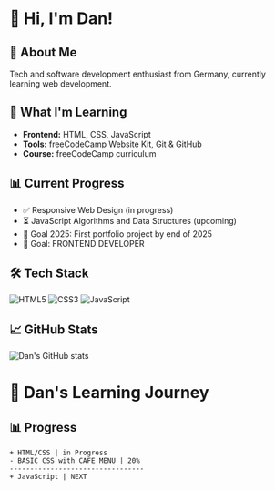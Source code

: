 # 👋 Hi, I'm Dan!

## 🚀 About Me
Tech and software development enthusiast from Germany, currently learning web development.

## 🌱 What I'm Learning
- **Frontend:** HTML, CSS, JavaScript
- **Tools:** freeCodeCamp Website Kit, Git & GitHub
- **Course:** freeCodeCamp curriculum

## 📊 Current Progress
- ✅ Responsive Web Design (in progress)
- ⏳ JavaScript Algorithms and Data Structures (upcoming)
- 🎯 Goal 2025: First portfolio project by end of 2025
- 🎯 Goal: FRONTEND DEVELOPER

## 🛠️ Tech Stack
![HTML5](https://img.shields.io/badge/-HTML5-E34F26?style=flat&logo=html5&logoColor=white)
![CSS3](https://img.shields.io/badge/-CSS3-1572B6?style=flat&logo=css3&logoColor=white)
![JavaScript](https://img.shields.io/badge/-JavaScript-F7DF1E?style=flat&logo=javascript&logoColor=black)

## 📈 GitHub Stats
![Dan's GitHub stats](https://github-readme-stats.vercel.app/api?username=sinn1os&show_icons=true&theme=radical)

# 🚀 Dan's Learning Journey

## 📊 Progress
```
+ HTML/CSS | in Progress
- BASIC CSS with CAFE MENU | 20%
---------------------------------
+ JavaScript | NEXT
```


